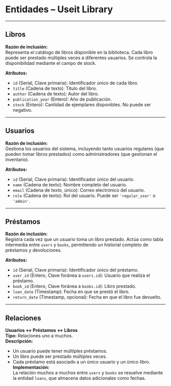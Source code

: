 # Entidades – Useit Library

---

## Libros

**Razón de inclusión:**  
Representa el catálogo de libros disponible en la biblioteca. Cada libro puede ser prestado múltiples veces a diferentes usuarios. Se controla la disponibilidad mediante el campo de stock.

**Atributos:**
- `id` (Serial, Clave primaria): Identificador único de cada libro.
- `title` (Cadena de texto): Título del libro.
- `author` (Cadena de texto): Autor del libro.
- `publication_year` (Entero): Año de publicación.
- `stock` (Entero): Cantidad de ejemplares disponibles. No puede ser negativo.

---

## Usuarios

**Razón de inclusión:**  
Gestiona los usuarios del sistema, incluyendo tanto usuarios regulares (que pueden tomar libros prestados) como administradores (que gestionan el inventario).

**Atributos:**
- `id` (Serial, Clave primaria): Identificador único del usuario.
- `name` (Cadena de texto): Nombre completo del usuario.
- `email` (Cadena de texto, único): Correo electrónico del usuario.
- `role` (Cadena de texto): Rol del usuario. Puede ser `'regular_user'` o `'admin'`.

---

## Préstamos

**Razón de inclusión:**  
Registra cada vez que un usuario toma un libro prestado. Actúa como tabla intermedia entre `users` y `books`, permitiendo un historial completo de préstamos y devoluciones.

**Atributos:**
- `id` (Serial, Clave primaria): Identificador único del préstamo.
- `user_id` (Entero, Clave foránea a `users.id`): Usuario que realiza el préstamo.
- `book_id` (Entero, Clave foránea a `books.id`): Libro prestado.
- `loan_date` (Timestamp): Fecha en que se prestó el libro.
- `return_date` (Timestamp, opcional): Fecha en que el libro fue devuelto.

---

## Relaciones

**Usuarios ↔ Préstamos ↔ Libros**  
**Tipo:** Relaciones uno a muchos.  
**Descripción:**  
- Un usuario puede tener múltiples préstamos.  
- Un libro puede ser prestado múltiples veces.  
- Cada préstamo está asociado a un único usuario y un único libro.  
**Implementación:**  
La relación muchos a muchos entre `users` y `books` se resuelve mediante la entidad `loans`, que almacena datos adicionales como fechas.
